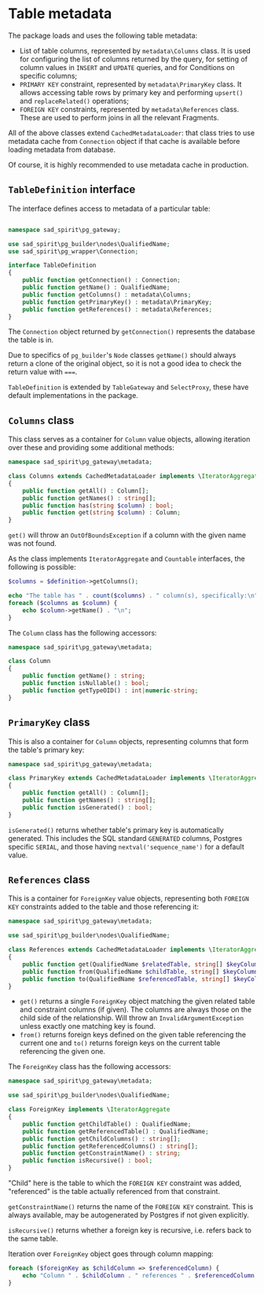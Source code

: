 # Table metadata

The package loads and uses the following table metadata: 
 * List of table columns, represented by `metadata\Columns` class. It is used for configuring the list of columns returned
   by the query, for setting of column values in `INSERT` and `UPDATE` queries, and for Conditions
   on specific columns;
 * `PRIMARY KEY` constraint, represented by `metadata\PrimaryKey` class. It allows accessing table rows by primary key 
   and performing `upsert()` and `replaceRelated()` operations;
 * `FOREIGN KEY` constraints, represented by `metadata\References` class. These are used to perform joins in all the
   relevant Fragments.

All of the above classes extend `CachedMetadataLoader`: that class tries to use metadata cache from `Connection` object
if that cache is available before loading metadata from database.

Of course, it is highly recommended to use metadata cache in production.

## `TableDefinition` interface

The interface defines access to metadata of a particular table:
```PHP

namespace sad_spirit\pg_gateway;

use sad_spirit\pg_builder\nodes\QualifiedName;
use sad_spirit\pg_wrapper\Connection;

interface TableDefinition
{
    public function getConnection() : Connection;
    public function getName() : QualifiedName;
    public function getColumns() : metadata\Columns;
    public function getPrimaryKey() : metadata\PrimaryKey;
    public function getReferences() : metadata\References;
}
```
The `Connection` object returned by `getConnection()` represents the database the table is in.

Due to specifics of `pg_builder`'s `Node` classes `getName()` should always return a clone of 
the original object, so it is not a good idea to check the return value with `===`.

`TableDefinition` is extended by `TableGateway` and `SelectProxy`, these have default implementations in the package.

## `Columns` class

This class serves as a container for `Column` value objects, allowing iteration over these and providing some
additional methods:
```PHP
namespace sad_spirit\pg_gateway\metadata;

class Columns extends CachedMetadataLoader implements \IteratorAggregate, \Countable
{
    public function getAll() : Column[];
    public function getNames() : string[];
    public function has(string $column) : bool;
    public function get(string $column) : Column;
}
```

`get()` will throw an `OutOfBoundsException` if a column with the given name was not found.

As the class implements `IteratorAggregate` and `Countable` interfaces, the following is possible:
```PHP
$columns = $definition->getColumns();

echo "The table has " . count($columns) . " column(s), specifically:\n";
foreach ($columns as $column) {
    echo $column->getName() . "\n";
}
```

The `Column` class has the following accessors:
```PHP
namespace sad_spirit\pg_gateway\metadata;

class Column
{
    public function getName() : string;
    public function isNullable() : bool;
    public function getTypeOID() : int|numeric-string;
}
```

## `PrimaryKey` class

This is also a container for `Column` objects, representing columns that form the table's primary key:
```PHP
namespace sad_spirit\pg_gateway\metadata;

class PrimaryKey extends CachedMetadataLoader implements \IteratorAggregate, \Countable
{
    public function getAll() : Column[];
    public function getNames() : string[];
    public function isGenerated() : bool;
}
```

`isGenerated()` returns whether table's primary key is automatically generated. This includes the
SQL standard `GENERATED` columns, Postgres specific `SERIAL`,
and those having `nextval('sequence_name')` for a default value.

## `References` class

This is a container for `ForeignKey` value objects, representing both `FOREIGN KEY` constraints added to the table
and those referencing it: 
```PHP
namespace sad_spirit\pg_gateway\metadata;

use sad_spirit\pg_builder\nodes\QualifiedName;

class References extends CachedMetadataLoader implements \IteratorAggregate, \Countable
{
    public function get(QualifiedName $relatedTable, string[] $keyColumns = []) : ForeignKey;
    public function from(QualifiedName $childTable, string[] $keyColumns = []) : ForeignKey[];
    public function to(QualifiedName $referencedTable, string[] $keyColumns = []) : ForeignKey[];
}
```

 * `get()` returns a single `ForeignKey` object matching 
   the given related table and constraint columns (if given). The columns are always those on the child side of 
   the relationship. Will throw an `InvalidArgumentException` unless exactly one matching key is found.
 * `from()` returns foreign keys defined on the given table referencing the current one and
   `to()` returns foreign keys on the current table referencing the given one.

The `ForeignKey` class has the following accessors:
```PHP
namespace sad_spirit\pg_gateway\metadata;

use sad_spirit\pg_builder\nodes\QualifiedName;

class ForeignKey implements \IteratorAggregate
{
    public function getChildTable() : QualifiedName;
    public function getReferencedTable() : QualifiedName;
    public function getChildColumns() : string[];
    public function getReferencedColumns() : string[];
    public function getConstraintName() : string;
    public function isRecursive() : bool;
}
```
"Child" here is the table to which the `FOREIGN KEY` constraint was added, "referenced" is the table
actually referenced from that constraint.

`getConstraintName()` returns the name of the `FOREIGN KEY` constraint. This is always available, may be
   autogenerated by Postgres if not given explicitly.

`isRecursive()` returns whether a foreign key is recursive, i.e. refers back to the same table.

Iteration over `ForeignKey` object goes through column mapping:
```PHP
foreach ($foreignKey as $childColumn => $referencedColumn) {
    echo "Column " . $childColumn . " references " . $referencedColumn . "\n";
}
```
